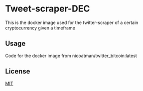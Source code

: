 # Tweet-scraper-DEC

This is the docker image used for the twitter-scraper of a certain cryptocurrency given a timeframe

## Usage

Code for the docker image from nicoatman/twitter_bitcoin:latest


## License
[MIT](https://choosealicense.com/licenses/mit/)
